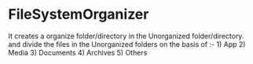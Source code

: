 # FileSystemOrganizer
 It creates a organize folder/directory in the Unorganized folder/directory. and divide the files in the Unorganized folders on the basis of :-     1) App     2) Media      3) Documents     4) Archives     5) Others
